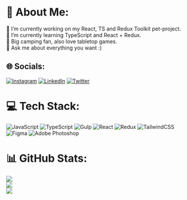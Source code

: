 # 💫 About Me:
🔭 I’m currently working on my React, TS and Redux Toolkit pet-project.<br>🌱 I’m currently learning TypeScript and React + Redux.<br>🤝 Big camping fan, also love tabletop games.<br>💬 Ask me about everything you want :)


## 🌐 Socials:
[![Instagram](https://img.shields.io/badge/Instagram-%23E4405F.svg?logo=Instagram&logoColor=white)](https://instagram.com/@geronsheid) [![LinkedIn](https://img.shields.io/badge/LinkedIn-%230077B5.svg?logo=linkedin&logoColor=white)](https://linkedin.com/in/DmitryShneider) [![Twitter](https://img.shields.io/badge/Twitter-%231DA1F2.svg?logo=Twitter&logoColor=white)](https://twitter.com/@GeronSheid) 

# 💻 Tech Stack:
![JavaScript](https://img.shields.io/badge/javascript-%23323330.svg?style=for-the-badge&logo=javascript&logoColor=%23F7DF1E) ![TypeScript](https://img.shields.io/badge/typescript-%23007ACC.svg?style=for-the-badge&logo=typescript&logoColor=white) ![Gulp](https://img.shields.io/badge/GULP-%23CF4647.svg?style=for-the-badge&logo=gulp&logoColor=white) ![React](https://img.shields.io/badge/react-%2320232a.svg?style=for-the-badge&logo=react&logoColor=%2361DAFB) ![Redux](https://img.shields.io/badge/redux-%23593d88.svg?style=for-the-badge&logo=redux&logoColor=white) ![TailwindCSS](https://img.shields.io/badge/tailwindcss-%2338B2AC.svg?style=for-the-badge&logo=tailwind-css&logoColor=white) 	![Figma](https://img.shields.io/badge/figma-%23F24E1E.svg?style=for-the-badge&logo=figma&logoColor=white) ![Adobe Photoshop](https://img.shields.io/badge/adobephotoshop-%2331A8FF.svg?style=for-the-badge&logo=adobephotoshop&logoColor=white)
# 📊 GitHub Stats:
![](https://github-readme-stats.vercel.app/api?username=GeronSheid&theme=prussian&hide_border=false&include_all_commits=true&count_private=false)<br/>
![](https://github-readme-streak-stats.herokuapp.com/?user=GeronSheid&theme=prussian&hide_border=false)<br/>
![](https://github-readme-stats.vercel.app/api/top-langs/?username=GeronSheid&theme=prussian&hide_border=false&include_all_commits=true&count_private=false&layout=compact)

<!-- Proudly created with GPRM ( https://gprm.itsvg.in ) -->
